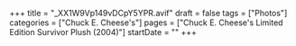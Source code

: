 +++
title = "_XX1W9Vp149vDCpY5YPR.avif"
draft = false
tags = ["Photos"]
categories = ["Chuck E. Cheese's"]
pages = ["Chuck E. Cheese's Limited Edition Survivor Plush (2004)"]
startDate = ""
+++
